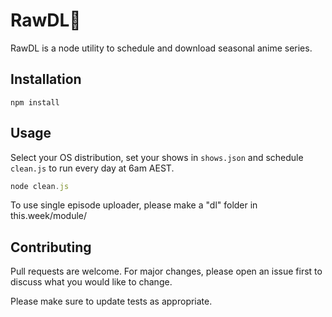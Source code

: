 # RawDL💮

RawDL is a node utility to schedule and download seasonal anime series.

## Installation

```
npm install
```


## Usage

Select your OS distribution, set your shows in ```shows.json``` and schedule ```clean.js``` to run every day at 6am AEST.

```javascript
node clean.js 
```

To use single episode uploader, please make a "dl" folder in this.week/module/

## Contributing
Pull requests are welcome. For major changes, please open an issue first to discuss what you would like to change.

Please make sure to update tests as appropriate.
